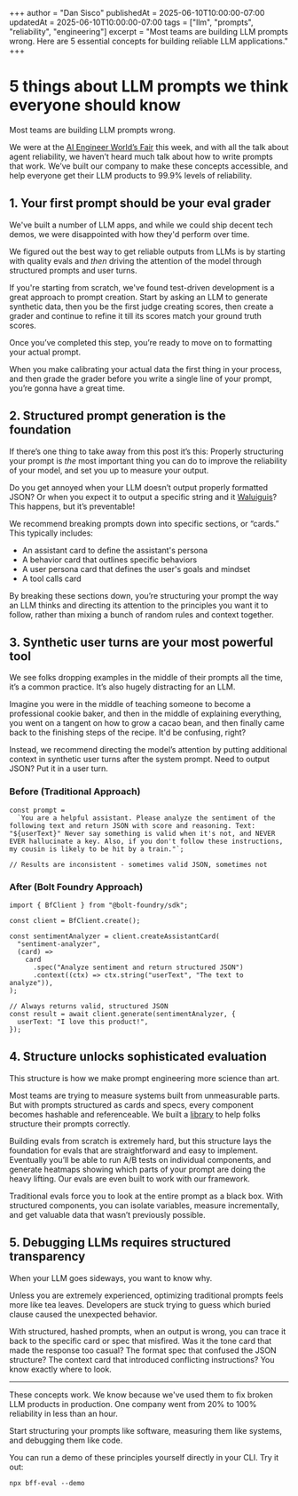 +++
author = "Dan Sisco"
publishedAt = 2025-06-10T10:00:00-07:00
updatedAt = 2025-06-10T10:00:00-07:00
tags = ["llm", "prompts", "reliability", "engineering"]
excerpt = "Most teams are building LLM prompts wrong. Here are 5 essential concepts for building reliable LLM applications."
+++

# 5 things about LLM prompts we think everyone should know

Most teams are building LLM prompts wrong.

We were at the [AI Engineer World’s Fair](https://www.ai.engineer/) this week,
and with all the talk about agent reliability, we haven’t heard much talk about
how to write prompts that work. We’ve built our company to make these concepts
accessible, and help everyone get their LLM products to 99.9% levels of
reliability.

## 1. Your first prompt should be your eval grader

We've built a number of LLM apps, and while we could ship decent tech demos, we
were disappointed with how they'd perform over time.

We figured out the best way to get reliable outputs from LLMs is by starting
with quality evals and _then_ driving the attention of the model through
structured prompts and user turns.

If you're starting from scratch, we've found test-driven development is a great
approach to prompt creation. Start by asking an LLM to generate synthetic data,
then you be the first judge creating scores, then create a grader and continue
to refine it till its scores match your ground truth scores.

Once you’ve completed this step, you’re ready to move on to formatting your
actual prompt.

When you make calibrating your actual data the first thing in your process, and
then grade the grader before you write a single line of your prompt, you’re
gonna have a great time.

## 2. Structured prompt generation is the foundation

If there’s one thing to take away from this post it’s this: Properly structuring
your prompt is _the_ most important thing you can do to improve the reliability
of your model, and set you up to measure your output.

Do you get annoyed when your LLM doesn’t output properly formatted JSON? Or when
you expect it to output a specific string and it
[Waluiguis](https://en.wikipedia.org/wiki/Waluigi_effect)? This happens, but
it’s preventable!

We recommend breaking prompts down into specific sections, or “cards.” This
typically includes:

- An assistant card to define the assistant's persona
- A behavior card that outlines specific behaviors
- A user persona card that defines the user's goals and mindset
- A tool calls card

By breaking these sections down, you’re structuring your prompt the way an LLM
thinks and directing its attention to the principles you want it to follow,
rather than mixing a bunch of random rules and context together.

## 3. Synthetic user turns are your most powerful tool

We see folks dropping examples in the middle of their prompts all the time, it’s
a common practice. It’s also hugely distracting for an LLM.

Imagine you were in the middle of teaching someone to become a professional
cookie baker, and then in the middle of explaining everything, you went on a
tangent on how to grow a cacao bean, and then finally came back to the finishing
steps of the recipe. It'd be confusing, right?

Instead, we recommend directing the model’s attention by putting additional
context in synthetic user turns after the system prompt. Need to output JSON?
Put it in a user turn.

### Before (Traditional Approach)

```tsx
const prompt =
  `You are a helpful assistant. Please analyze the sentiment of the following text and return JSON with score and reasoning. Text: "${userText}" Never say something is valid when it's not, and NEVER EVER hallucinate a key. Also, if you don't follow these instructions, my cousin is likely to be hit by a train."`;

// Results are inconsistent - sometimes valid JSON, sometimes not
```

### After (Bolt Foundry Approach)

```tsx
import { BfClient } from "@bolt-foundry/sdk";

const client = BfClient.create();

const sentimentAnalyzer = client.createAssistantCard(
  "sentiment-analyzer",
  (card) =>
    card
      .spec("Analyze sentiment and return structured JSON")
      .context((ctx) => ctx.string("userText", "The text to analyze")),
);

// Always returns valid, structured JSON
const result = await client.generate(sentimentAnalyzer, {
  userText: "I love this product!",
});
```

## 4. Structure unlocks sophisticated evaluation

This structure is how we make prompt engineering more science than art.

Most teams are trying to measure systems built from unmeasurable parts. But with
prompts structured as cards and specs, every component becomes hashable and
referenceable. We built a
[library](https://www.npmjs.com/package/@bolt-foundry/bolt-foundry) to help
folks structure their prompts correctly.

Building evals from scratch is extremely hard, but this structure lays the
foundation for evals that are straightforward and easy to implement. Eventually
you’ll be able to run A/B tests on individual components, and generate heatmaps
showing which parts of your prompt are doing the heavy lifting. Our evals are
even built to work with our framework.

Traditional evals force you to look at the entire prompt as a black box. With
structured components, you can isolate variables, measure incrementally, and get
valuable data that wasn’t previously possible.

## 5. Debugging LLMs requires structured transparency

When your LLM goes sideways, you want to know why.

Unless you are extremely experienced, optimizing traditional prompts feels more
like tea leaves. Developers are stuck trying to guess which buried clause caused
the unexpected behavior.

With structured, hashed prompts, when an output is wrong, you can trace it back
to the specific card or spec that misfired. Was it the tone card that made the
response too casual? The format spec that confused the JSON structure? The
context card that introduced conflicting instructions? You know exactly where to
look.

---

These concepts work. We know because we've used them to fix broken LLM products
in production. One company went from 20% to 100% reliability in less than an
hour.

Start structuring your prompts like software, measuring them like systems, and
debugging them like code.

You can run a demo of these principles yourself directly in your CLI. Try it
out:

`npx bff-eval --demo`
